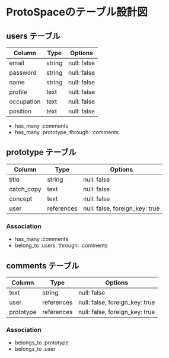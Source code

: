 # ProtoSpaceのテーブル設計図

## users テーブル

| Column     | Type   | Options     |
| ---------- | ------ | ----------- |
| email      | string | null: false |
| password   | string | null: false |
| name       | string | null: false |
| profile    | text   | null: false |
| occupation | text   | null: false |
| position   | text   | null: false |

- has_many :comments
- has_many :prototype, through: :comments

## prototype テーブル

| Column     | Type         | Options                        |
| ---------- | ------------ | ------------------------------ |
| title      | string       | null: false                    |
| catch_copy | text         | null: false                    |
| concept    | text         | null: false                    |
| user       | references   | null: false, foreign_key: true |

### Association

- has_many :comments
- belong_to :users, through: :comments

## comments テーブル

| Column     | Type         | Options                        |
| ---------- | ------------ | ------------------------------ |
| text       | string       | null: false                    |
| user       | references   | null: false, foreign_key: true |
| prototype  | references   | null: false, foreign_key: true |

### Association

- belongs_to :prototype
- belongs_to :user
